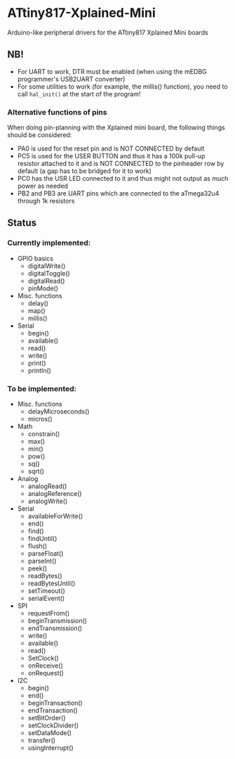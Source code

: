 # ATtiny817-Xplained-Mini
Arduino-like peripheral drivers for the ATtiny817 Xplained Mini boards

## NB!
* For UART to work, DTR must be enabled (when using the mEDBG programmer's USB2UART converter)
* For some utilities to work (for example, the millis() function), you need to call `hal_init()` at the start of the program!

### Alternative functions of pins
When doing pin-planning with the Xplained mini board, the following things should be considered:
* PA0 is used for the reset pin and is NOT CONNECTED by default
* PC5 is used for the USER BUTTON and thus it has a 100k pull-up resistor attached to it and is NOT CONNECTED to the pinheader row by default (a gap has to be bridged for it to work)
* PC0 has the USR LED connected to it and thus might not output as much power as needed
* PB2 and PB3 are UART pins which are connected to the aTmega32u4 through 1k resistors


## Status
### Currently implemented:
* GPIO basics
	* digitalWrite()
	* digitalToggle()
	* digitalRead()
	* pinMode()
* Misc. functions
	* delay()
	* map()
	* millis()
* Serial
    * begin()
	* available()
	* read()
	* write()
	* print()
	* println()
 
### To be implemented:
* Misc. functions
    * delayMicroseconds()
	* micros()
* Math
	* constrain()
	* max()
	* min()
	* pow()
	* sq()
	* sqrt()
* Analog
	* analogRead()
	* analogReference()
	* analogWrite()
* Serial
    * availableForWrite()
	* end()
	* find()
	* findUntil()
	* flush()
	* parseFloat()
	* parseInt()
	* peek()
	* readBytes()
	* readBytesUntil()
	* setTimeout()
	* serialEvent()
* SPI
	* requestFrom()
	* beginTransmission()
	* endTransmission()
	* write()
	* available()
	* read()
	* SetClock()
	* onReceive()
	* onRequest()
* I2C
	* begin()
	* end()
	* beginTransaction()
	* endTransaction()
	* setBitOrder()
	* setClockDivider()
	* setDataMode()
	* transfer()
	* usingInterrupt()
